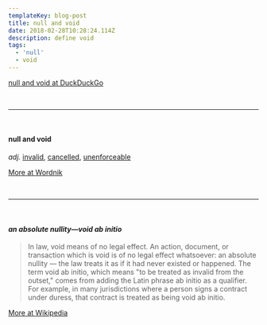 ```yaml
---
templateKey: blog-post
title: null and void
date: 2018-02-28T10:28:24.114Z
description: define void
tags:
  - 'null'
  - void
---
```

[null and void at DuckDuckGo](https://duckduckgo.com/?q=null+and+void&ia=definition)

<br />

<hr>

<br />


#### **null and void**
*adj.*	[invalid](https://www.wordnik.com/words/invalid), [cancelled](https://www.wordnik.com/words/cancelled), [unenforceable](https://www.wordnik.com/words/unenforceable)

[More at Wordnik](https://www.wordnik.com/words/null%20and%20void)

<br />

<hr>

<br />

#### *an absolute nullity—void ab initio*

> In law, void means of no legal effect. An action, document, or transaction which is void is of no legal effect whatsoever: an absolute nullity — the law treats it as if it had never existed or happened. The term void ab initio, which means "to be treated as invalid from the outset," comes from adding the Latin phrase ab initio as a qualifier. For example, in many jurisdictions where a person signs a contract under duress, that contract is treated as being void ab initio.

[More at Wikipedia](https://en.wikipedia.org/wiki/Void_(law))
